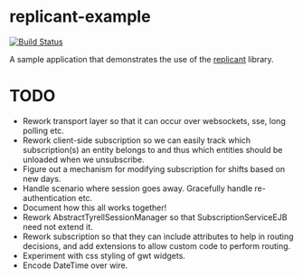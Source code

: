 replicant-example
=================

[![Build Status](https://secure.travis-ci.org/realityforge/replicant-example.png?branch=master)](http://travis-ci.org/realityforge/replicant-example)

A sample application that demonstrates the use of the [replicant](https://github.com/realityforge/replicant) library.

TODO
====

* Rework transport layer so that it can occur over websockets, sse, long polling etc.
* Rework client-side subscription so we can easily track which subscription(s) an entity belongs to and thus which entities should be unloaded when we unsubscribe.
* Figure out a mechanism for modifying subscription for shifts based on new days.
* Handle scenario where session goes away. Gracefully handle re-authentication etc.
* Document how this all works together!
* Rework AbstractTyrellSessionManager so that SubscriptionServiceEJB need not extend it.
* Rework subscription so that they can include attributes to help in routing decisions, and add extensions to allow custom code to perform routing.
* Experiment with css styling of gwt widgets.
* Encode DateTime over wire.
